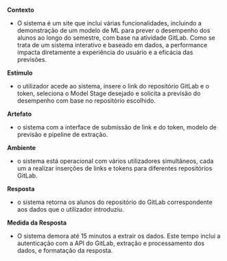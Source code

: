 **Contexto**

- O sistema é um site que inclui várias funcionalidades, incluindo a demonstração de um modelo de ML para prever o desempenho dos alunos ao longo do semestre, com base na atividade GitLab. Como se trata de um sistema interativo e baseado em dados, a performance impacta diretamente a experiência do usuário e a eficácia das previsões.

**Estímulo**

- o utilizador acede ao sistema, insere o link do repositório GitLab e o token, seleciona o Model Stage desejado e solicita a previsão do desempenho com base no repositório escolhido.

**Artefato**

- o sistema com a interface de submissão de link e do token, modelo de previsão e pipeline de extração.

**Ambiente**

- o sistema está operacional com vários utilizadores simultâneos, cada um a realizar inserções de links e tokens para diferentes repositórios GitLab.

**Resposta**

- o sistema retorna os alunos do repositório do GitLab correspondente aos dados que o utilizador introduziu.

**Medida da Resposta**

- O sistema demora até 15 minutos a extrair os dados. Este tempo inclui a autenticação com a API do GitLab, extração e processamento dos dados, e formatação da resposta.